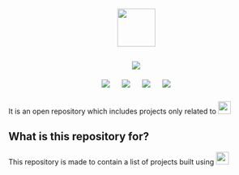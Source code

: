<h1 align="center"><img height="75" src="https://www.vectorlogo.zone/logos/java/java-ar21.svg"></h1>

<p align="center">
<img style="padding:10px;" src="https://img.shields.io/badge/Open%20Source-💕%20-9cf?style=for-the-badge"><br>
<img style="padding:10px;" src="https://img.shields.io/github/contributors/meghasharma123/java?style=flat-square">
<img style="padding:10px;" src="https://img.shields.io/github/forks/meghasharma123/java?label=Forks&style=flat-square">
<img style="padding:10px;" src="https://img.shields.io/github/stars/meghasharma123/java?style=flat-square">
<img style="padding:10px;" src="https://img.shields.io/github/languages/count/meghasharma123/java?style=flat-square">
  
  
It is an open repository which includes projects only related to <img height="25" src="https://www.vectorlogo.zone/logos/java/java-wordmark.svg">

</p>

## What is this repository for?

This repository is made to contain a list of projects built using <img height="25" src="https://www.vectorlogo.zone/logos/java/java-wordmark.svg">
